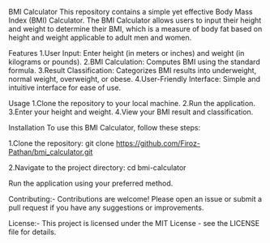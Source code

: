 BMI Calculator
This repository contains a simple yet effective Body Mass Index (BMI) Calculator. The BMI Calculator allows users to input their height and weight to determine their BMI, which is a measure of body fat based on height and weight applicable to adult men and women.

Features
1.User Input: Enter height (in meters or inches) and weight (in kilograms or pounds).
2.BMI Calculation: Computes BMI using the standard formula.
3.Result Classification: Categorizes BMI results into underweight, normal weight, overweight, or obese.
4.User-Friendly Interface: Simple and intuitive interface for ease of use.

Usage
1.Clone the repository to your local machine.
2.Run the application.
3.Enter your height and weight.
4.View your BMI result and classification.

Installation
To use this BMI Calculator, follow these steps:

1.Clone the repository:
git clone https://github.com/Firoz-Pathan/bmi_calculator.git

2.Navigate to the project directory:
cd bmi-calculator

Run the application using your preferred method.

Contributing:-
Contributions are welcome! Please open an issue or submit a pull request if you have any suggestions or improvements.

License:-
This project is licensed under the MIT License - see the LICENSE file for details.
